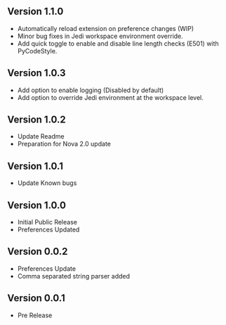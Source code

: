 ## Version 1.1.0
- Automatically reload extension on preference changes (WIP)
- Minor bug fixes in Jedi workspace environment override.
- Add quick toggle to enable and disable line length checks (E501) with PyCodeStyle.

## Version 1.0.3
- Add option to enable logging (Disabled by default)
- Add option to override Jedi environment at the workspace level.

## Version 1.0.2
- Update Readme
- Preparation for Nova 2.0 update

## Version 1.0.1
- Update Known bugs

## Version 1.0.0
- Initial Public Release
- Preferences Updated

## Version 0.0.2
- Preferences Update
- Comma separated string parser added

## Version 0.0.1
- Pre Release
